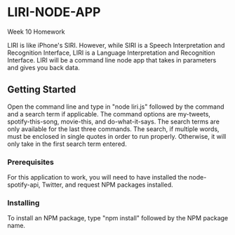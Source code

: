# LIRI-NODE-APP

Week 10 Homework

LIRI is like iPhone's SIRI. However, while SIRI is a Speech Interpretation and Recognition Interface, LIRI is a Language Interpretation and Recognition Interface. LIRI will be a command line node app that takes in parameters and gives you back data.

## Getting Started

Open the command line and type in "node liri.js" followed by the command and a search term if applicable. The command options are my-tweets, spotify-this-song, movie-this, and do-what-it-says. The search terms are only available for the last three commands. The search, if multiple words, must be enclosed in single quotes in order to run properly. Otherwise, it will only take in the first search term entered.

### Prerequisites

For this application to work, you will need to have installed the node-spotify-api, Twitter, and request NPM packages installed.

### Installing

To install an NPM package, type "npm install" followed by the NPM package name.
